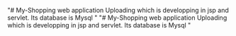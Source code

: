 "# My-Shopping web application Uploading which is developping in jsp and servlet. Its database is Mysql " 
"# My-Shopping web application Uploading which is developping in jsp and servlet. Its database is Mysql " 

